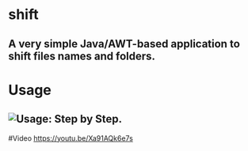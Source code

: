 # shift
A very simple Java/AWT-based application to shift files names and folders.
--
# Usage
![Usage: Step by Step.](http://i.imgur.com/EgbzT2o.jpg)
--
#Video
https://youtu.be/Xa91AQk6e7s
